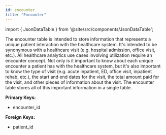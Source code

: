 ```yaml
---
id: encounter
title: "Encounter"
---
```


import { JsonDataTable } from '@site/src/components/JsonDataTable';

The encounter table is intended to store information that represents a unique 
patient interaction with the healthcare system.  It's intended to be synonymous 
with a healthcare visit (e.g. hospital admission, office visit, etc.).  All 
healthcare analytics use cases involving utilization require an encounter 
concept.  Not only is it important to know about each unique encounter a 
patient has with the healthcare system, but it's also important to know the 
type of visit (e.g. acute inpatient, ED, office visit, inpatient rehab, etc.), 
the start and end dates for the visit, the total amount paid for the visit, and 
other pieces of information about the visit.  The encounter table stores all of 
this important information in a single table.

**Primary Keys:**
  * encounter_id

**Foreign Keys:**
  * patient_id

<JsonDataTable jsonPath="nodes.model\.the_tuva_project\.core__encounter.columns" />
